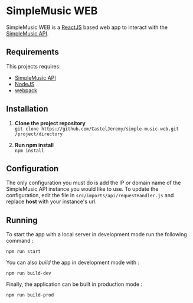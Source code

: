 # SimpleMusic WEB

SimpleMusic WEB is a [ReactJS](https://reactjs.org/) based web app to interact with the [SimpleMusic API](https://github.com/CastelJeremy/simple-music-api).

## Requirements

This projects requires:
 - [SimpleMusic API](https://github.com/CastelJeremy/simple-music-api)
 - [NodeJS](https://nodejs.org)
 - [webpack](https://webpack.js.org/)

## Installation

1. **Clone the project repository**  
   `git clone https://github.com/CastelJeremy/simple-music-web.git /project/directory`

2. **Run npm install**  
   `npm install`

## Configuration

The only configuration you must do is add the IP or domain name of the SimpleMusic API instance you would like to use. To update the configuration, edit the file in `src/imports/api/requestHandler.js` and replace **host** with your instance's url.

## Running

To start the app with a local server in development mode run the following command :

```
npm run start
```
 
You can also _build_ the app in development mode with :

```
npm run build-dev
```

Finally, the application can be built in production mode :

```
npm run build-prod
```
